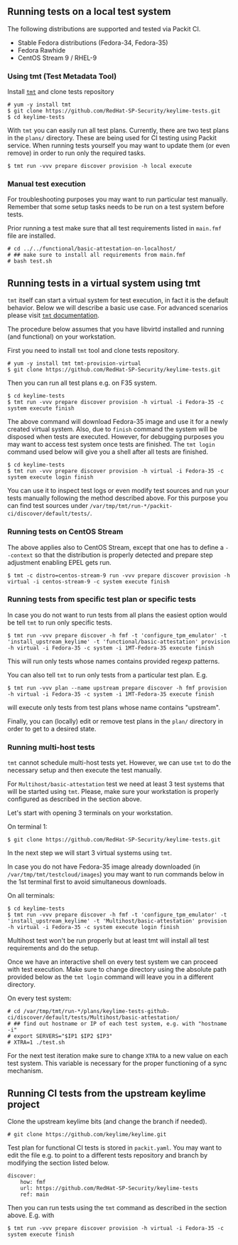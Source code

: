 ## Running tests on a local test system

The following distributions are supported and tested via Packit CI.
 * Stable Fedora distributions (Fedora-34, Fedora-35)
 * Fedora Rawhide
 * CentOS Stream 9 / RHEL-9

### Using tmt (Test Metadata Tool)

Install [`tmt`](https://tmt.readthedocs.io/en/latest/overview.html) and clone tests repository

```
# yum -y install tmt
$ git clone https://github.com/RedHat-SP-Security/keylime-tests.git
$ cd keylime-tests
```

With `tmt` you can easily run all test plans. Currently, there are two
test plans in the `plans/` directory. These are being used for CI testing
using Packit service. When running tests yourself you may want to update
them (or even remove) in order to run only the required tasks.

```
$ tmt run -vvv prepare discover provision -h local execute
```

### Manual test execution

For troubleshooting purposes you may want to run particular test
manually. Remember that some setup tasks needs to be run on
a test system before tests.

Prior running a test make sure that all test requirements
listed in `main.fmf` file are installed.

```
# cd ../../functional/basic-attestation-on-localhost/
# ## make sure to install all requirements from main.fmf
# bash test.sh
```

## Running tests in a virtual system using tmt

`tmt` itself can start a virtual system for test execution, in fact it is the default behavior.
Below we will describe a basic use case. For advanced scenarios please visit [`tmt` documentation](https://tmt.readthedocs.io/en/latest/overview.html).

The procedure below assumes that you have libvirtd installed and running
(and functional) on your workstation.

First you need to install `tmt` tool and clone tests repository.

```
# yum -y install tmt tmt-provision-virtual
$ git clone https://github.com/RedHat-SP-Security/keylime-tests.git
```

Then you can run all test plans e.g. on F35 system.

```
$ cd keylime-tests
$ tmt run -vvv prepare discover provision -h virtual -i Fedora-35 -c system execute finish
```

The above command will download Fedora-35 image and use it for a newly created virtual
system. Also, due to `finish` command the system will be disposed when tests are executed.
However, for debugging purposes you may want to access test system once
tests are finished. The `tmt login` command used below will give you a shell after all tests are finished.

```
$ cd keylime-tests
$ tmt run -vvv prepare discover provision -h virtual -i Fedora-35 -c system execute login finish
```

You can use it to inspect test logs or even modify test sources and run your tests
manually following the method described above. For this purpose you can find test sources under `/var/tmp/tmt/run-*/packit-ci/discover/default/tests/`.

### Running tests on CentOS Stream

The above applies also to CentOS Stream, except that one has to define a `--context` so that the distribution
is properly detected and prepare step adjustment enabling EPEL gets run.

```
$ tmt -c distro=centos-stream-9 run -vvv prepare discover provision -h virtual -i centos-stream-9 -c system execute finish
```

### Running tests from specific test plan or specific tests

In case you do not want to run tests from all plans the easiest option would be tell `tmt` to run only specific tests.

```
$ tmt run -vvv prepare discover -h fmf -t 'configure_tpm_emulator' -t 'install_upstream_keylime' -t 'functional/basic-attestation' provision -h virtual -i Fedora-35 -c system -i 1MT-Fedora-35 execute finish
```
This will run only tests whose names contains provided regexp patterns.

You can also tell `tmt` to run only tests from a particular test plan. E.g.

```
$ tmt run -vvv plan --name upstream prepare discover -h fmf provision -h virtual -i Fedora-35 -c system -i 1MT-Fedora-35 execute finish
```
will execute only tests from test plans whose name contains "upstream".

Finally, you can (locally) edit or remove test plans in the `plan/` directory in order to get to a desired state.

### Running multi-host tests

`tmt` cannot schedule multi-host tests yet. However, we can use `tmt` to do the necessary setup and then execute the test manually.

For `Multihost/basic-attestation` test we need at least 3 test systems that will be started using `tmt`. Please, make sure your workstation is properly configured as described in the section above.

Let's start with opening 3 terminals on your workstation.

On terminal 1:
```
$ git clone https://github.com/RedHat-SP-Security/keylime-tests.git
```

In the next step we will start 3 virtual systems using `tmt`.

In case you do not have Fedora-35 image already downloaded (in `/var/tmp/tmt/testcloud/images`) you may want to run commands below in the 1st terminal first to avoid simultaneous downloads.

On all terminals:
```
$ cd keylime-tests
$ tmt run -vvv prepare discover -h fmf -t 'configure_tpm_emulator' -t 'install_upstream_keylime' -t 'Multihost/basic-attestation' provision -h virtual -i Fedora-35 -c system execute login finish
```

Multihost test won't be run properly but at least tmt will install all test requirements and do the setup.

Once we have an interactive shell on every test system we can proceed with test execution.
Make sure to change directory using the absolute path provided below as the `tmt login` command will leave you in a different directory.

On every test system:
```
# cd /var/tmp/tmt/run-*/plans/keylime-tests-github-ci/discover/default/tests/Multihost/basic-attestation/
# ## find out hostname or IP of each test system, e.g. with "hostname -i"
# export SERVERS="$IP1 $IP2 $IP3"
# XTRA=1 ./test.sh
```

For the next test iteration make sure to change `XTRA` to a new value on each test system.
This variable is necessary for the proper functioning of a sync mechanism.

## Running CI tests from the upstream keylime project

Clone the upstream keylime bits (and change the branch if needed).

```
# git clone https://github.com/keylime/keylime.git
```

Test plan for functional CI tests is stored in `packit.yaml`.
You may want to edit the file e.g. to point to a different
tests repository and branch by modifying the section listed below.

```
discover:
    how: fmf
    url: https://github.com/RedHat-SP-Security/keylime-tests
    ref: main
```

Then you can run tests using the `tmt` command as described in the section above.
E.g. with
```
$ tmt run -vvv prepare discover provision -h virtual -i Fedora-35 -c system execute finish
```
